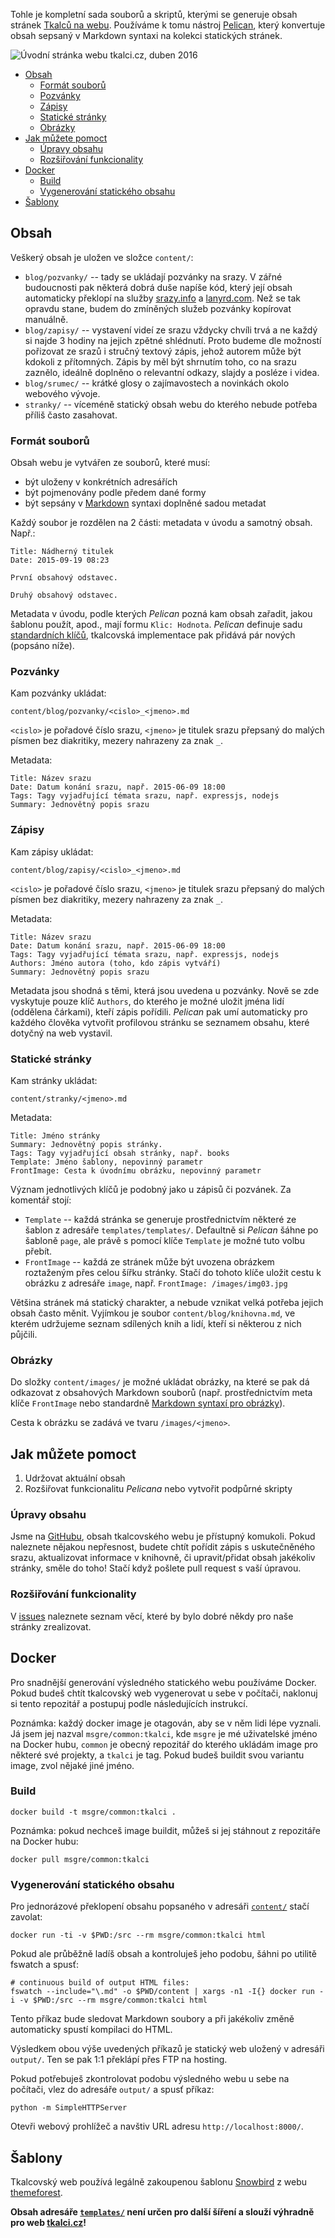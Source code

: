 Tohle je kompletní sada souborů a skriptů, kterými se generuje obsah stránek
[Tkalců na webu](http://tkalci.cz). Používáme k tomu nástroj 
[Pelican](http://blog.getpelican.com/), který
konvertuje obsah sepsaný v Markdown syntaxi na kolekci statických stránek. 

![Úvodní stránka webu tkalci.cz, duben 2016](tkalci.png)

* [Obsah](#obsah)
  * [Formát souborů](#formát-souborů)
  * [Pozvánky](#pozvánky)
  * [Zápisy](#zápisy)
  * [Statické stránky](#statické-stránky)
  * [Obrázky](#obrázky)
* [Jak můžete pomoct](#jak-můžete-pomoct)
  * [Úpravy obsahu](#Úpravy-obsahu)
  * [Rozšiřování funkcionality](#rozšiřování-funkcionality)
* [Docker](#docker)
  * [Build](#build)
  * [Vygenerování statického obsahu](#vygenerování-statického-obsahu)
* [Šablony](#Šablony)

## Obsah

Veškerý obsah je uložen ve složce `content/`:

* `blog/pozvanky/` -- tady se ukládají pozvánky na srazy. V zářné
  budoucnosti pak některá dobrá duše napíše kód, který její obsah automaticky
  překlopí na služby [srazy.info](http://srazy.info/tkalci-na-webu) a 
  [lanyrd.com](http://lanyrd.com/series/tkalci-na-webu/). Než se tak opravdu 
  stane, budem do zmíněných služeb pozvánky kopírovat manuálně.
* `blog/zapisy/` -- vystavení videí ze srazu vždycky chvíli trvá a ne každý si
  najde 3 hodiny na jejich zpětné shlédnutí. Proto budeme dle možností pořizovat 
  ze srazů i stručný textový zápis, jehož autorem může být kdokoli z přítomných. 
  Zápis by měl být shrnutím toho, co na srazu zaznělo, ideálně doplněno o
  relevantní odkazy, slajdy a posléze i videa.
* `blog/srumec/` -- krátké glosy o zajímavostech a novinkách okolo webového
  vývoje.
* `stranky/` -- víceméně statický obsah webu do kterého nebude potřeba příliš
  často zasahovat.

### Formát souborů

Obsah webu je vytvářen ze souborů, které musí:

* být uloženy v konkrétních adresářích
* být pojmenovány podle předem dané formy
* být sepsány v [Markdown](https://daringfireball.net/projects/markdown/syntax) 
  syntaxi doplněné sadou metadat 

Každý soubor je rozdělen na 2 části: metadata v úvodu a samotný obsah. Např.:

    Title: Nádherný titulek
    Date: 2015-09-19 08:23

    První obsahový odstavec.

    Druhý obsahový odstavec.

Metadata v úvodu, podle kterých *Pelican* pozná kam obsah zařadit, jakou
šablonu použít, apod., mají formu `Klic: Hodnota`. *Pelican* definuje sadu
[standardních klíčů](http://docs.getpelican.com/en/3.6.3/content.html#file-metadata), 
tkalcovská implementace pak přidává pár nových (popsáno níže).

### Pozvánky

Kam pozvánky ukládat:

    content/blog/pozvanky/<cislo>_<jmeno>.md

`<cislo>` je pořadové číslo srazu, `<jmeno>` je titulek srazu přepsaný do malých
písmen bez diakritiky, mezery nahrazeny za znak `_`.

Metadata:

    Title: Název srazu
    Date: Datum konání srazu, např. 2015-06-09 18:00
    Tags: Tagy vyjadřující témata srazu, např. expressjs, nodejs
    Summary: Jednovětný popis srazu

### Zápisy

Kam zápisy ukládat:

    content/blog/zapisy/<cislo>_<jmeno>.md

`<cislo>` je pořadové číslo srazu, `<jmeno>` je titulek srazu přepsaný do malých
písmen bez diakritiky, mezery nahrazeny za znak `_`.

Metadata:

    Title: Název srazu
    Date: Datum konání srazu, např. 2015-06-09 18:00
    Tags: Tagy vyjadřující témata srazu, např. expressjs, nodejs
    Authors: Jméno autora (toho, kdo zápis vytváří)
    Summary: Jednovětný popis srazu

Metadata jsou shodná s těmi, která jsou uvedena u pozvánky. Nově se zde vyskytuje
pouze klíč `Authors`, do kterého je možné uložit jména lidí (oddělena čárkami), 
kteří zápis pořídili. *Pelican* pak umí automaticky pro každého člověka vytvořit
profilovou stránku se seznamem obsahu, které dotyčný na web vystavil.

### Statické stránky

Kam stránky ukládat:

    content/stranky/<jmeno>.md

Metadata:

    Title: Jméno stránky
    Summary: Jednovětný popis stránky.
    Tags: Tagy vyjadřující obsah stránky, např. books
    Template: Jméno šablony, nepovinný parametr
    FrontImage: Cesta k úvodnímu obrázku, nepovinný parametr

Význam jednotlivých klíčů je podobný jako u zápisů či pozvánek. Za komentář stojí:

* `Template` -- každá stránka se generuje prostřednictvím některé ze šablon
  z adresáře `templates/templates/`. Defaultně si *Pelican* šáhne po šabloně `page`,
  ale právě s pomocí klíče `Template` je možné tuto volbu přebít.
* `FrontImage` -- každá ze stránek může být uvozena obrázkem roztaženým přes
  celou šířku stránky. Stačí do tohoto klíče uložit cestu k obrázku z adresáře
  `image`, např. `FrontImage: /images/img03.jpg`

Většina stránek má statický charakter, a nebude vznikat velká potřeba jejich 
obsah často měnit. Vyjímkou je soubor `content/blog/knihovna.md`, ve kterém
udržujeme seznam sdílených knih a lidí, kteří si některou z nich půjčili.  

### Obrázky

Do složky `content/images/` je možné ukládat obrázky, na které se pak dá 
odkazovat z obsahových Markdown souborů (např. prostřednictvím meta klíče 
`FrontImage` nebo standardně 
[Markdown syntaxí pro obrázky](https://daringfireball.net/projects/markdown/syntax#img)).

Cesta k obrázku se zadává ve tvaru `/images/<jmeno>`.


## Jak můžete pomoct

1. Udržovat aktuální obsah
2. Rozšiřovat funkcionalitu *Pelicana* nebo vytvořit podpůrné skripty

### Úpravy obsahu

Jsme na [GitHubu](), obsah tkalcovského webu je přístupný komukoli. Pokud 
naleznete nějakou nepřesnost, budete chtít pořídit zápis s uskutečněného srazu, 
aktualizovat informace v knihovně, či upravit/přidat obsah jakékoliv stránky, 
směle do toho! Stačí když pošlete pull request s vaší úpravou.

### Rozšiřování funkcionality

V [issues](https://github.com/msgre/tkalci/issues) naleznete seznam věcí, které 
by bylo dobré někdy pro naše stránky zrealizovat.


## Docker

Pro snadnější generování výsledného statického webu používáme Docker. Pokud
budeš chtít tkalcovský web vygenerovat u sebe v počítači, naklonuj si tento
repozitář a postupuj podle následujících instrukcí.

Poznámka: každý docker image je otagován, aby se v něm lidi lépe vyznali.
Já jsem jej nazval `msgre/common:tkalci`, kde `msgre` je mé uživatelské jméno
na Docker hubu, `common` je obecný repozitář do kterého ukládám image pro
některé své projekty, a `tkalci` je tag. Pokud budeš buildit svou variantu image,
zvol nějaké jiné jméno.

### Build

    docker build -t msgre/common:tkalci .

Poznámka: pokud nechceš image buildit, můžeš si jej stáhnout z repozitáře
na Docker hubu:

    docker pull msgre/common:tkalci


### Vygenerování statického obsahu

Pro jednorázové překlopení obsahu popsaného v adresáři [`content/`](content)
stačí zavolat:

    docker run -ti -v $PWD:/src --rm msgre/common:tkalci html

Pokud ale průběžně ladíš obsah a kontroluješ jeho podobu, šáhni po utilitě
fswatch a spusť:

    # continuous build of output HTML files:
    fswatch --include="\.md" -o $PWD/content | xargs -n1 -I{} docker run -i -v $PWD:/src --rm msgre/common:tkalci html

Tento příkaz bude sledovat Markdown soubory a při jakékoliv změně automaticky 
spustí kompilaci do HTML.

Výsledkem obou výše uvedených příkazů je statický web uložený v adresáři 
`output/`. Ten se pak 1:1 překlápí přes FTP na hosting. 

Pokud potřebuješ zkontrolovat podobu výsledného webu u sebe na počítači, 
vlez do adresáře `output/` a spusť příkaz:

    python -m SimpleHTTPServer

Otevři webový prohlížeč a navštiv URL adresu `http://localhost:8000/`.

## Šablony

Tkalcovský web používá legálně zakoupenou šablonu 
[Snowbird](http://themeforest.net/item/snowbird-personal-blog-html-template/12323835)
z webu [themeforest](http://themeforest.net/).

**Obsah adresáře [`templates/`](templates) není určen pro další šíření a slouží
výhradně pro web [tkalci.cz](http://tkalci.cz)!**
